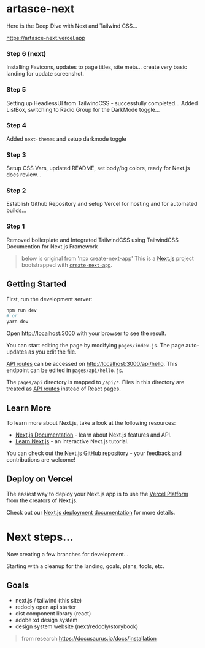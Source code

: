 # artasce-next

Here is the Deep Dive with Next and Tailwind CSS...

https://artasce-next.vercel.app

### Step 6 (next)
Installing Favicons, updates to page titles, site meta... create very basic landing for update screenshot.

### Step 5
Setting up HeadlessUI from TailwindCSS - successfully completed... Added ListBox, switching to Radio Group for the DarkMode toggle...

### Step 4
Added `next-themes` and setup darkmode toggle

### Step 3
Setup CSS Vars, updated README, set body/bg colors, ready for Next.js docs review...

### Step 2 
Establish Github Repository and setup Vercel for hosting and for automated builds...

### Step 1
Removed boilerplate and Integrated TailwindCSS using TailwindCSS Documention for Next.js Framework


> below is original from 'npx create-next-app'
This is a [Next.js](https://nextjs.org/) project bootstrapped with [`create-next-app`](https://github.com/vercel/next.js/tree/canary/packages/create-next-app).

## Getting Started

First, run the development server:

```bash
npm run dev
# or
yarn dev
```

Open [http://localhost:3000](http://localhost:3000) with your browser to see the result.

You can start editing the page by modifying `pages/index.js`. The page auto-updates as you edit the file.

[API routes](https://nextjs.org/docs/api-routes/introduction) can be accessed on [http://localhost:3000/api/hello](http://localhost:3000/api/hello). This endpoint can be edited in `pages/api/hello.js`.

The `pages/api` directory is mapped to `/api/*`. Files in this directory are treated as [API routes](https://nextjs.org/docs/api-routes/introduction) instead of React pages.

## Learn More

To learn more about Next.js, take a look at the following resources:

- [Next.js Documentation](https://nextjs.org/docs) - learn about Next.js features and API.
- [Learn Next.js](https://nextjs.org/learn) - an interactive Next.js tutorial.

You can check out [the Next.js GitHub repository](https://github.com/vercel/next.js/) - your feedback and contributions are welcome!

## Deploy on Vercel

The easiest way to deploy your Next.js app is to use the [Vercel Platform](https://vercel.com/new?utm_medium=default-template&filter=next.js&utm_source=create-next-app&utm_campaign=create-next-app-readme) from the creators of Next.js.

Check out our [Next.js deployment documentation](https://nextjs.org/docs/deployment) for more details.


# Next steps...

Now creating a few branches for development...

Starting with a cleanup for the landing, goals, plans, tools, etc.

## Goals

-   next.js / tailwind (this site)
-   redocly open api starter
-   dist component library (react)
-   adobe xd design system
-   design system website (next/redocly/storybook)

> from research
https://docusaurus.io/docs/installation






